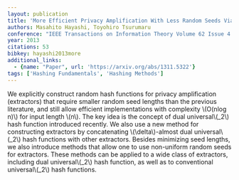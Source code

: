 ```yaml
---
layout: publication
title: 'More Efficient Privacy Amplification With Less Random Seeds Via Dual Universal Hash Function'
authors: Masahito Hayashi, Toyohiro Tsurumaru
conference: "IEEE Transactions on Information Theory Volume 62 Issue 4 2213 - 2232 (2016)"
year: 2013
citations: 53
bibkey: hayashi2013more
additional_links:
  - {name: "Paper", url: 'https://arxiv.org/abs/1311.5322'}
tags: ['Hashing Fundamentals', 'Hashing Methods']
---
```

We explicitly construct random hash functions for privacy amplification
(extractors) that require smaller random seed lengths than the previous
literature, and still allow efficient implementations with complexity \\(O(nlog
n)\\) for input length \\(n\\). The key idea is the concept of dual universal\\(_2\\)
hash function introduced recently. We also use a new method for constructing
extractors by concatenating \\(\delta\\)-almost dual universal\\(_2\\) hash functions
with other extractors. Besides minimizing seed lengths, we also introduce
methods that allow one to use non-uniform random seeds for extractors. These
methods can be applied to a wide class of extractors, including dual
universal\\(_2\\) hash function, as well as to conventional universal\\(_2\\) hash
functions.
